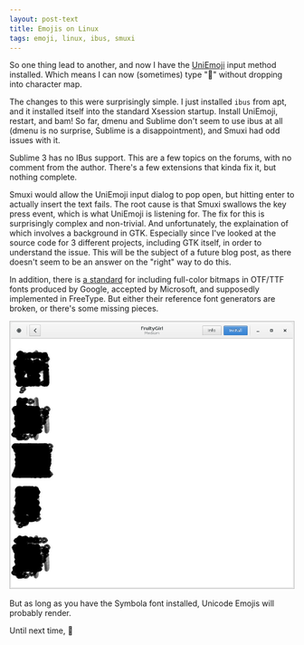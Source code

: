 ```yaml
---
layout: post-text
title: Emojis on Linux
tags: emoji, linux, ibus, smuxi
---
```


So one thing lead to another, and now I have the [UniEmoji](https://github.com/lalomartins/ibus-uniemoji)
input method installed. Which means I can now (sometimes) type "💩" without dropping into character map.

The changes to this were surprisingly simple. I just installed `ibus` from apt, and it installed itself 
into the standard Xsession startup. Install UniEmoji, restart, and bam! So far, dmenu and Sublime don't
seem to use ibus at all (dmenu is no surprise, Sublime is a disappointment), and Smuxi had odd issues with it.

Sublime 3 has no IBus support. This are a few topics on the forums, with no comment from the author. There's a few 
extensions that kinda fix it, but nothing complete.

Smuxi would allow the UniEmoji input dialog to pop open, but hitting enter to actually insert the text 
fails. The root cause is that Smuxi swallows the key press event, which is what UniEmoji is listening for. The
fix for this is surprisingly complex and non-trivial. And unfortunately, the explaination of which involves
a background in GTK. Especially since I've looked at the source code for 3 different projects, including GTK
itself, in order to understand the issue. This will be the subject of a future blog post, as there doesn't seem
to be an answer on the "right" way to do this.

In addition, there is [a standard](http://google-opensource.blogspot.com/2013/05/open-standard-color-font-fun-for.html)
for including full-color bitmaps in OTF/TTF fonts produced by Google, accepted by Microsoft, and supposedly 
implemented in FreeType. But either their reference font generators are broken, or there's some missing pieces.

![FruityGirl preview](/assets/posts/fruitygirl.png "Preview by Gnome Font Viewer")

But as long as you have the Symbola font installed, Unicode Emojis will probably render.

Until next time, 👋